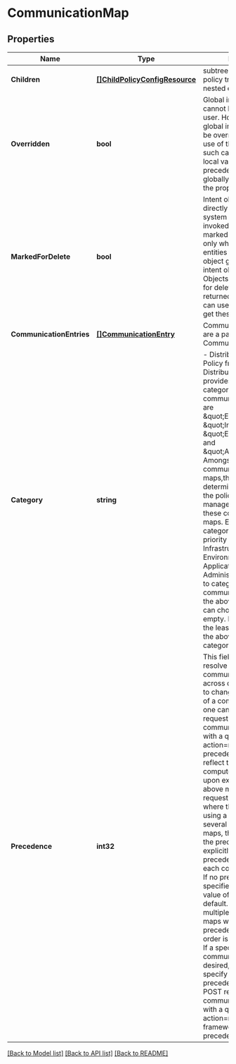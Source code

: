 # CommunicationMap

## Properties
Name | Type | Description | Notes
------------ | ------------- | ------------- | -------------
**Children** | [**[]ChildPolicyConfigResource**](ChildPolicyConfigResource.md) | subtree for this type within policy tree containing nested elements.  | [optional] [default to null]
**Overridden** | **bool** | Global intent objects cannot be modified by the user. However, certain global intent objects can be overridden locally by use of this property. In such cases, the overridden local values take precedence over the globally defined values for the properties.  | [optional] [default to false]
**MarkedForDelete** | **bool** | Intent objects are not directly deleted from the system when a delete is invoked on them. They are marked for deletion and only when all the realized entities for that intent object gets deleted, the intent object is deleted. Objects that are marked for deletion are not returned in GET call. One can use the search API to get these objects.  | [optional] [default to false]
**CommunicationEntries** | [**[]CommunicationEntry**](CommunicationEntry.md) | CommunicationEntries that are a part of this CommunicationMap | [optional] [default to null]
**Category** | **string** | - Distributed Firewall - Policy framework for Distributed Firewall provides four pre-defined categories for classifying a communication map. They are \&quot;Emergency\&quot;, \&quot;Infrastructure\&quot;, \&quot;Environment\&quot; and \&quot;Application\&quot;. Amongst the layer 3 communication maps,there is a pre-determined order in which the policy framework manages the priority of these communication maps. Emergency category has the highest priority followed by Infrastructure, Environment and then Application rules. Administrator can choose to categorize a communication  map into the above categories or can choose to leave it empty. If empty it will have the least precedence w.r.t the above four layer 3 categories.  | [optional] [default to null]
**Precedence** | **int32** | This field is used to resolve conflicts between communication maps across domains. In order to change the precedence of a communication map one can fire a POST request on the communication map entity with a query parameter action&#x3D;revise The precedence field will reflect the value of the computed precedence upon execution of the above mentioned POST request. For scenarios where the administrator is using a template to update several communication maps, the only way to set the precedence is to explicitly specify the precedence number for each communication map. If no precedence is specified in the payload, a value of 0 is assigned by default. If there are multiple communication maps with the same precedence then their order is not deterministic. If a specific order of communication map is desired, then one has to specify a unique precedence or use the POST request on the communication map entity with a query parameter action&#x3D;revise to let the framework assign a precedence  | [optional] [default to null]

[[Back to Model list]](../README.md#documentation-for-models) [[Back to API list]](../README.md#documentation-for-api-endpoints) [[Back to README]](../README.md)

